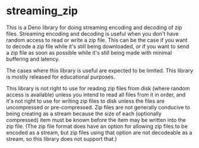# streaming_zip

This is a Deno library for doing streaming encoding and decoding of zip files. Streaming encoding and decoding is useful when you don't have random access to read or write a zip file. This can be the case if you want to decode a zip file while it's still being downloaded, or if you want to send a zip file as soon as possible while it's still being made with minimal buffering and latency.


The cases where this library is useful are expected to be limited. This library is mostly released for educational purposes.

This library is not right to use for reading zip files from disk (where random access is available) unless you intend to read all files from it in order, and it's not right to use for writing zip files to disk unless the files are uncompressed or pre-compressed. Zip files are not generally conducive to being creating as a stream because the size of each (optionally compressed) item must be known before the item may be written into the zip file. (The zip file format does have an option for allowing zip files to be encoded as a stream, but zip files using that option are not decodeable as a stream, so this library does not support that.)

